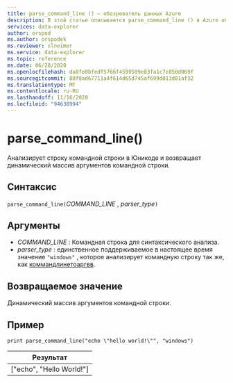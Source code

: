 ```yaml
---
title: parse_command_line () — обозреватель данных Azure
description: В этой статье описывается parse_command_line () в Azure обозреватель данных.
services: data-explorer
author: orspod
ms.author: orspodek
ms.reviewer: slneimer
ms.service: data-explorer
ms.topic: reference
ms.date: 06/28/2020
ms.openlocfilehash: da8fe0bfedf5766f4599509e83fa1c7c050d069f
ms.sourcegitcommit: 88f8ad67711a4f614d65d745af699d013d01af32
ms.translationtype: MT
ms.contentlocale: ru-RU
ms.lasthandoff: 11/16/2020
ms.locfileid: "94638994"
---
```

# <a name="parse_command_line"></a>parse_command_line()

Анализирует строку командной строки в Юникоде и возвращает динамический массив аргументов командной строки.

## <a name="syntax"></a>Синтаксис

`parse_command_line(`*COMMAND_LINE* , *parser_type*`)`

## <a name="arguments"></a>Аргументы

* *COMMAND_LINE* : Командная строка для синтаксического анализа.
* *parser_type* : единственное поддерживаемое в настоящее время значение `"windows"` , которое анализирует командную строку так же, как [коммандлинетоаргвв](/windows/win32/api/shellapi/nf-shellapi-commandlinetoargvw).

## <a name="returns"></a>Возвращаемое значение

Динамический массив аргументов командной строки.

## <a name="example"></a>Пример

<!-- csl: https://help.kusto.windows.net:443/Samples -->
```kusto
print parse_command_line("echo \"hello world!\"", "windows")
```

|Результат|
|---|
|["echo", "Hello World!"]|
